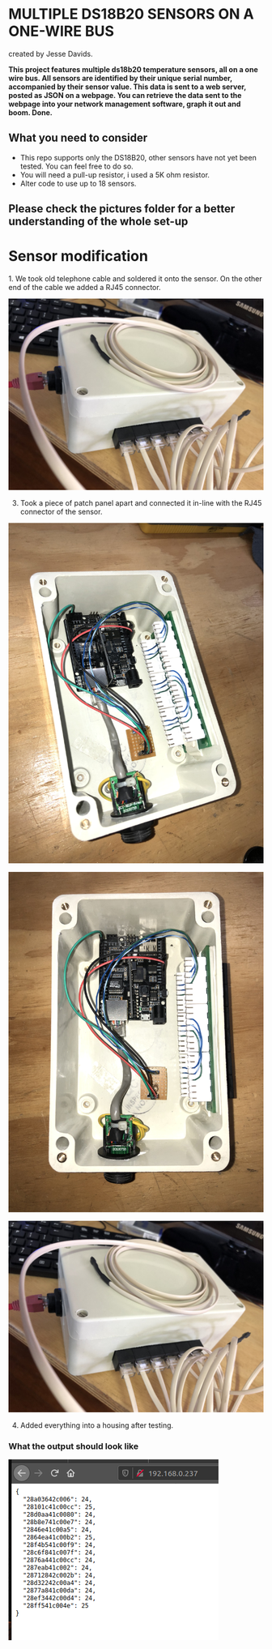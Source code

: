 # MULTIPLE DS18B20 SENSORS ON A ONE-WIRE BUS
created by Jesse Davids.

**This project features multiple ds18b20 temperature sensors, all on a one wire bus. All sensors are identified by their unique serial number, accompanied by their sensor value. This data is sent to a web server, posted as JSON on a webpage. You can retrieve the data sent to the webpage into your network management software, graph it out and boom. Done.**

<h2>What you need to consider</h2>
  
* This repo supports only the DS18B20, other sensors have not yet been tested. You can feel free to do so.
* You will need a pull-up resistor, i used a 5K ohm resistor.
* Alter code to use up to 18 sensors.

<h2>Please check the pictures folder for a better understanding of the whole set-up</h2>


<h1>Sensor modification</h1>
1. We took old telephone cable and soldered it onto the sensor. On the other end of the cable we added a RJ45 connector. </br>

![title](IMG_3486.jpg) </br>
    
3. Took a piece of patch panel apart and connected it in-line with the RJ45 connector of the sensor. </br>

![title](IMG_3478.jpg) </br>
    
![title](IMG_3479.jpg) </br>
    
![title](IMG_3486.jpg) </br>
    
4. Added everything into a housing after testing. </br>


<h3>What the output should look like</h3>

![title](fridgeproject.png)
